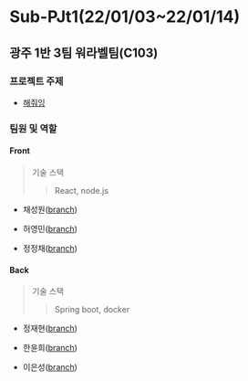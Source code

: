 # Sub-PJt1(22/01/03~22/01/14)

## 광주 1반 3팀 워라벨팀(C103)

### 프로젝트 주제

- [해줘잉](https://www.notion.so/a77c5dd7219144b88b7a64f43b3a7d18)



### 팀원 및 역할

#### Front 

> 기술 스택
>
> > React, node.js

- 채성원([branch](https://lab.ssafy.com/s06-webmobile2-sub1/S06P11C103/-/tree/develop_seongwon))

- 허영민([branch](https://lab.ssafy.com/s06-webmobile2-sub1/S06P11C103/-/tree/develop_youngmin))

- 정정채([branch](https://lab.ssafy.com/s06-webmobile2-sub1/S06P11C103/-/tree/develope_jjc))



#### Back 

> 기술 스택
>
> > Spring boot, docker

- 정재현([branch](#))

- 한윤희([branch](https://lab.ssafy.com/s06-webmobile2-sub1/S06P11C103/-/tree/develop_yoonhee))
- 이은성([branch](https://lab.ssafy.com/s06-webmobile2-sub1/S06P11C103/-/tree/develop_eunseong))

